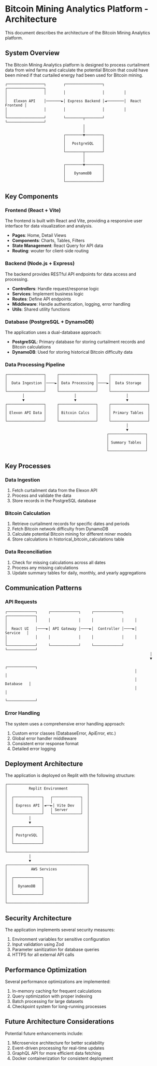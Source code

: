 # Bitcoin Mining Analytics Platform - Architecture

This document describes the architecture of the Bitcoin Mining Analytics platform.

## System Overview

The Bitcoin Mining Analytics platform is designed to process curtailment data from wind farms and calculate the potential Bitcoin that could have been mined if that curtailed energy had been used for Bitcoin mining.

```
┌─────────────────┐        ┌─────────────────┐         ┌─────────────────┐
│                 │        │                 │         │                 │
│   Elexon API    │───────►│ Express Backend │◄────────│  React Frontend │
│                 │        │                 │         │                 │
└─────────────────┘        └────────┬────────┘         └─────────────────┘
                                    │
                                    │
                           ┌────────▼────────┐
                           │                 │
                           │   PostgreSQL    │
                           │                 │
                           └────────┬────────┘
                                    │
                                    │
                           ┌────────▼────────┐
                           │                 │
                           │    DynamoDB     │
                           │                 │
                           └─────────────────┘
```

## Key Components

### Frontend (React + Vite)

The frontend is built with React and Vite, providing a responsive user interface for data visualization and analysis.

- **Pages**: Home, Detail Views
- **Components**: Charts, Tables, Filters
- **State Management**: React Query for API data
- **Routing**: wouter for client-side routing

### Backend (Node.js + Express)

The backend provides RESTful API endpoints for data access and processing.

- **Controllers**: Handle request/response logic
- **Services**: Implement business logic
- **Routes**: Define API endpoints
- **Middleware**: Handle authentication, logging, error handling
- **Utils**: Shared utility functions

### Database (PostgreSQL + DynamoDB)

The application uses a dual-database approach:

- **PostgreSQL**: Primary database for storing curtailment records and Bitcoin calculations
- **DynamoDB**: Used for storing historical Bitcoin difficulty data

### Data Processing Pipeline

```
┌─────────────────┐     ┌─────────────────┐     ┌─────────────────┐
│                 │     │                 │     │                 │
│  Data Ingestion │────►│ Data Processing │────►│  Data Storage   │
│                 │     │                 │     │                 │
└─────────────────┘     └─────────────────┘     └─────────────────┘
        │                       │                       │
        ▼                       ▼                       ▼
┌─────────────────┐     ┌─────────────────┐     ┌─────────────────┐
│                 │     │                 │     │                 │
│ Elexon API Data │     │ Bitcoin Calcs   │     │ Primary Tables  │
│                 │     │                 │     │                 │
└─────────────────┘     └─────────────────┘     └─────────────────┘
                                                        │
                                                        ▼
                                               ┌─────────────────┐
                                               │                 │
                                               │ Summary Tables  │
                                               │                 │
                                               └─────────────────┘
```

## Key Processes

### Data Ingestion

1. Fetch curtailment data from the Elexon API
2. Process and validate the data
3. Store records in the PostgreSQL database

### Bitcoin Calculation

1. Retrieve curtailment records for specific dates and periods
2. Fetch Bitcoin network difficulty from DynamoDB
3. Calculate potential Bitcoin mining for different miner models
4. Store calculations in historical_bitcoin_calculations table

### Data Reconciliation

1. Check for missing calculations across all dates
2. Process any missing calculations
3. Update summary tables for daily, monthly, and yearly aggregations

## Communication Patterns

### API Requests

```
┌─────────────┐     ┌─────────────┐     ┌─────────────┐     ┌─────────────┐
│             │     │             │     │             │     │             │
│  React UI   │────►│ API Gateway │────►│  Controller │────►│   Service   │
│             │     │             │     │             │     │             │
└─────────────┘     └─────────────┘     └─────────────┘     └─────────────┘
                                                                   │
                                                                   ▼
                                                            ┌─────────────┐
                                                            │             │
                                                            │  Database   │
                                                            │             │
                                                            └─────────────┘
```

### Error Handling

The system uses a comprehensive error handling approach:

1. Custom error classes (DatabaseError, ApiError, etc.)
2. Global error handler middleware
3. Consistent error response format
4. Detailed error logging

## Deployment Architecture

The application is deployed on Replit with the following structure:

```
┌─────────────────────────────────────┐
│          Replit Environment         │
│                                     │
│  ┌─────────────┐   ┌─────────────┐  │
│  │             │   │             │  │
│  │ Express API │◄──►│ Vite Dev   │  │
│  │             │   │ Server      │  │
│  └─────────────┘   └─────────────┘  │
│          │                          │
│          ▼                          │
│  ┌─────────────┐                    │
│  │             │                    │
│  │ PostgreSQL  │                    │
│  │             │                    │
│  └─────────────┘                    │
│                                     │
└─────────────────────────────────────┘
           │
           ▼
┌─────────────────────────────────────┐
│           AWS Services              │
│                                     │
│  ┌─────────────┐                    │
│  │             │                    │
│  │  DynamoDB   │                    │
│  │             │                    │
│  └─────────────┘                    │
│                                     │
└─────────────────────────────────────┘
```

## Security Architecture

The application implements several security measures:

1. Environment variables for sensitive configuration
2. Input validation using Zod
3. Parameter sanitization for database queries
4. HTTPS for all external API calls

## Performance Optimization

Several performance optimizations are implemented:

1. In-memory caching for frequent calculations
2. Query optimization with proper indexing
3. Batch processing for large datasets
4. Checkpoint system for long-running processes

## Future Architecture Considerations

Potential future enhancements include:

1. Microservice architecture for better scalability
2. Event-driven processing for real-time updates
3. GraphQL API for more efficient data fetching
4. Docker containerization for consistent deployment
